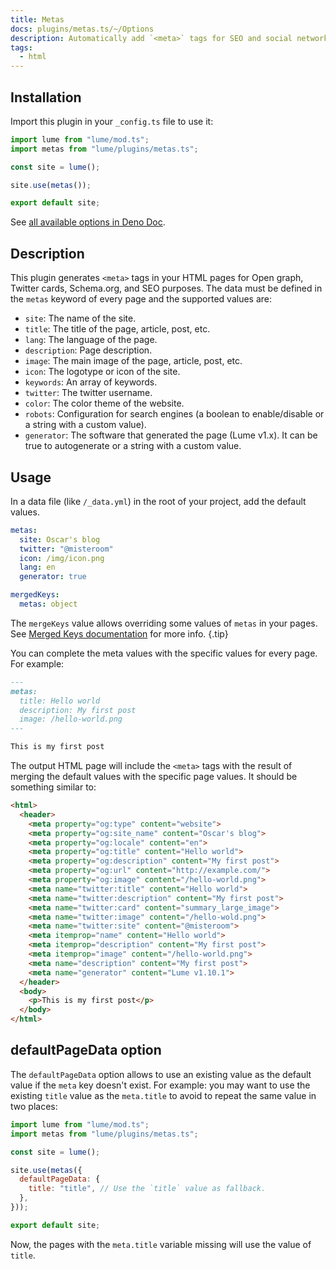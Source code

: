 ```yaml
---
title: Metas
docs: plugins/metas.ts/~/Options
description: Automatically add `<meta>` tags for SEO and social networks.
tags:
  - html
---
```


## Installation

Import this plugin in your `_config.ts` file to use it:

```js
import lume from "lume/mod.ts";
import metas from "lume/plugins/metas.ts";

const site = lume();

site.use(metas());

export default site;
```

See
[all available options in Deno Doc](https://doc.deno.land/https/deno.land/x/lume/plugins/netlify_cms.ts/~/Options).

## Description

This plugin generates `<meta>` tags in your HTML pages for Open graph, Twitter
cards, Schema.org, and SEO purposes. The data must be defined in the `metas`
keyword of every page and the supported values are:

- `site`: The name of the site.
- `title`: The title of the page, article, post, etc.
- `lang`: The language of the page.
- `description`: Page description.
- `image`: The main image of the page, article, post, etc.
- `icon`: The logotype or icon of the site.
- `keywords`: An array of keywords.
- `twitter`: The twitter username.
- `color`: The color theme of the website.
- `robots`: Configuration for search engines (a boolean to enable/disable or a
  string with a custom value).
- `generator`: The software that generated the page (Lume v1.x). It can be true
  to autogenerate or a string with a custom value.

## Usage

In a data file (like `/_data.yml`) in the root of your project, add the default
values.

<lume-code>

```yml {title="/_data.yml"}
metas:
  site: Oscar's blog
  twitter: "@misteroom"
  icon: /img/icon.png
  lang: en
  generator: true

mergedKeys:
  metas: object
```

</lume-code>

The `mergeKeys` value allows overriding some values of `metas` in your pages.
See [Merged Keys documentation](../docs/core/merged-keys.md) for more info.
{.tip}

You can complete the meta values with the specific values for every page. For
example:

<lume-code>

```md {title="/posts/hello-world.md"}
---
metas:
  title: Hello world
  description: My first post
  image: /hello-world.png
---

This is my first post
```

</lume-code>

The output HTML page will include the `<meta>` tags with the result of merging
the default values with the specific page values. It should be something similar
to:

```html
<html>
  <header>
    <meta property="og:type" content="website">
    <meta property="og:site_name" content="Oscar's blog">
    <meta property="og:locale" content="en">
    <meta property="og:title" content="Hello world">
    <meta property="og:description" content="My first post">
    <meta property="og:url" content="http://example.com/">
    <meta property="og:image" content="/hello-world.png">
    <meta name="twitter:title" content="Hello world">
    <meta name="twitter:description" content="My first post">
    <meta name="twitter:card" content="summary_large_image">
    <meta name="twitter:image" content="/hello-wold.png">
    <meta name="twitter:site" content="@misteroom">
    <meta itemprop="name" content="Hello world">
    <meta itemprop="description" content="My first post">
    <meta itemprop="image" content="/hello-world.png">
    <meta name="description" content="My first post">
    <meta name="generator" content="Lume v1.10.1">
  </header>
  <body>
    <p>This is my first post</p>
  </body>
</html>
```

</lume-code>

## defaultPageData option

The `defaultPageData` option allows to use an existing value as the default
value if the `meta` key doesn't exist. For example: you may want to use the
existing `title` value as the `meta.title` to avoid to repeat the same value in
two places:

```js
import lume from "lume/mod.ts";
import metas from "lume/plugins/metas.ts";

const site = lume();

site.use(metas({
  defaultPageData: {
    title: "title", // Use the `title` value as fallback.
  },
}));

export default site;
```

Now, the pages with the `meta.title` variable missing will use the value of
`title`.
